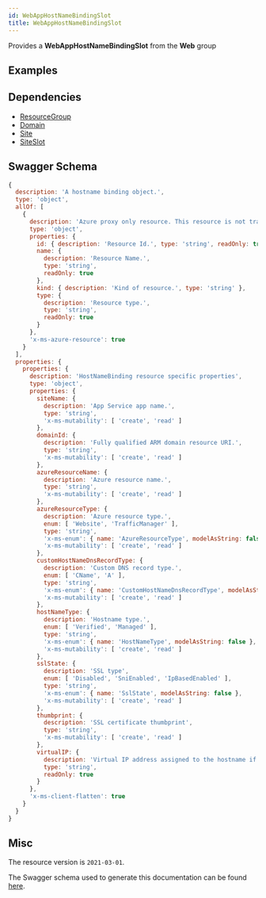 ```yaml
---
id: WebAppHostNameBindingSlot
title: WebAppHostNameBindingSlot
---
```

Provides a **WebAppHostNameBindingSlot** from the **Web** group
## Examples
## Dependencies
- [ResourceGroup](../Resources/ResourceGroup.md)
- [Domain](../DomainRegistration/Domain.md)
- [Site](../Web/Site.md)
- [SiteSlot](../Web/SiteSlot.md)
## Swagger Schema
```js
{
  description: 'A hostname binding object.',
  type: 'object',
  allOf: [
    {
      description: 'Azure proxy only resource. This resource is not tracked by Azure Resource Manager.',
      type: 'object',
      properties: {
        id: { description: 'Resource Id.', type: 'string', readOnly: true },
        name: {
          description: 'Resource Name.',
          type: 'string',
          readOnly: true
        },
        kind: { description: 'Kind of resource.', type: 'string' },
        type: {
          description: 'Resource type.',
          type: 'string',
          readOnly: true
        }
      },
      'x-ms-azure-resource': true
    }
  ],
  properties: {
    properties: {
      description: 'HostNameBinding resource specific properties',
      type: 'object',
      properties: {
        siteName: {
          description: 'App Service app name.',
          type: 'string',
          'x-ms-mutability': [ 'create', 'read' ]
        },
        domainId: {
          description: 'Fully qualified ARM domain resource URI.',
          type: 'string',
          'x-ms-mutability': [ 'create', 'read' ]
        },
        azureResourceName: {
          description: 'Azure resource name.',
          type: 'string',
          'x-ms-mutability': [ 'create', 'read' ]
        },
        azureResourceType: {
          description: 'Azure resource type.',
          enum: [ 'Website', 'TrafficManager' ],
          type: 'string',
          'x-ms-enum': { name: 'AzureResourceType', modelAsString: false },
          'x-ms-mutability': [ 'create', 'read' ]
        },
        customHostNameDnsRecordType: {
          description: 'Custom DNS record type.',
          enum: [ 'CName', 'A' ],
          type: 'string',
          'x-ms-enum': { name: 'CustomHostNameDnsRecordType', modelAsString: false },
          'x-ms-mutability': [ 'create', 'read' ]
        },
        hostNameType: {
          description: 'Hostname type.',
          enum: [ 'Verified', 'Managed' ],
          type: 'string',
          'x-ms-enum': { name: 'HostNameType', modelAsString: false },
          'x-ms-mutability': [ 'create', 'read' ]
        },
        sslState: {
          description: 'SSL type',
          enum: [ 'Disabled', 'SniEnabled', 'IpBasedEnabled' ],
          type: 'string',
          'x-ms-enum': { name: 'SslState', modelAsString: false },
          'x-ms-mutability': [ 'create', 'read' ]
        },
        thumbprint: {
          description: 'SSL certificate thumbprint',
          type: 'string',
          'x-ms-mutability': [ 'create', 'read' ]
        },
        virtualIP: {
          description: 'Virtual IP address assigned to the hostname if IP based SSL is enabled.',
          type: 'string',
          readOnly: true
        }
      },
      'x-ms-client-flatten': true
    }
  }
}
```
## Misc
The resource version is `2021-03-01`.

The Swagger schema used to generate this documentation can be found [here](https://github.com/Azure/azure-rest-api-specs/tree/main/specification/web/resource-manager/Microsoft.Web/stable/2021-03-01/WebApps.json).
